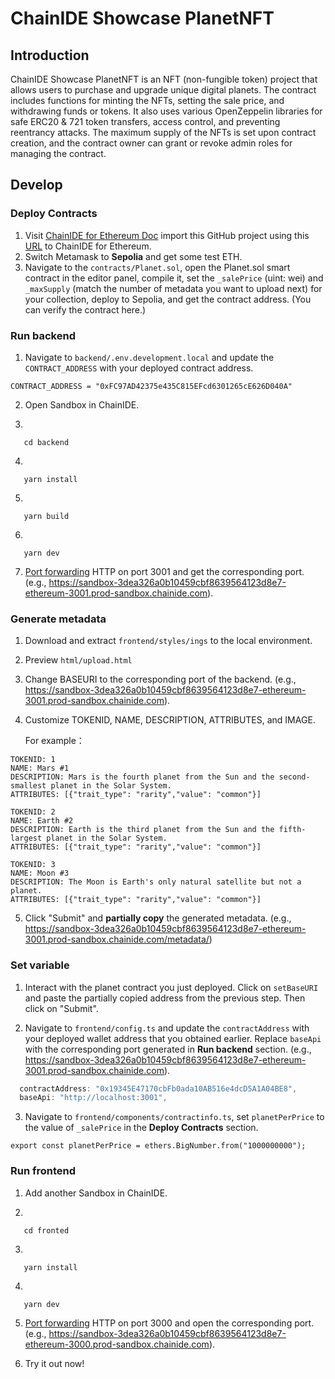 
# ChainIDE Showcase PlanetNFT

## Introduction
ChainIDE Showcase PlanetNFT is an NFT (non-fungible token) project that allows users to purchase and upgrade unique digital planets. The contract includes functions for minting the NFTs, setting the sale price, and withdrawing funds or tokens. It also uses various OpenZeppelin libraries for safe ERC20 & 721 token transfers, access control, and preventing reentrancy attacks. The maximum supply of the NFTs is set upon contract creation, and the contract owner can grant or revoke admin roles for managing the contract.

## Develop

### Deploy Contracts

1. Visit [ChainIDE for Ethereum Doc](https://chainide.gitbook.io/chainide-english-1/ethereum-ide-1/1.-ethereum-ide/untitled-1-1) import this GitHub project using this [URL](https://github.com/MatrixLabsTech/chainide-showcase-planetnft-sepolia) to ChainIDE for Ethereum.
2. Switch Metamask to **Sepolia** and get some test ETH.
3. Navigate to the `contracts/Planet.sol`, open the Planet.sol smart contract in the editor panel, compile it, set the `_salePrice` (uint: wei)  and `_maxSupply` (match the number of metadata you want to upload next) for your collection, deploy to Sepolia, and get the contract address. (You can verify the contract here.)

### Run backend

1. Navigate to `backend/.env.development.local` and update the `CONTRACT_ADDRESS` with your deployed contract address.

```
CONTRACT_ADDRESS = "0xFC97AD42375e435C815EFcd6301265cE626D040A"
```

2. Open Sandbox in ChainIDE.

3. 

```
   cd backend
```

4. 

```
   yarn install
```

5. 

```
   yarn build
```

6.  

```
   yarn dev
```

7. [Port forwarding](https://chainide.gitbook.io/chainide-english-1/port-forwarding) HTTP on port 3001 and get the corresponding port. (e.g., https://sandbox-3dea326a0b10459cbf8639564123d8e7-ethereum-3001.prod-sandbox.chainide.com).

### Generate metadata

1. Download and extract `frontend/styles/ings` to the local environment.

2. Preview `html/upload.html`
3. Change BASEURI to the corresponding port of the backend.  (e.g., https://sandbox-3dea326a0b10459cbf8639564123d8e7-ethereum-3001.prod-sandbox.chainide.com).

4. Customize TOKENID, NAME, DESCRIPTION, ATTRIBUTES, and IMAGE.

   For example：

```
TOKENID: 1
NAME: Mars #1
DESCRIPTION: Mars is the fourth planet from the Sun and the second-smallest planet in the Solar System.
ATTRIBUTES: [{"trait_type": "rarity","value": "common"}]
```

````
TOKENID: 2
NAME: Earth #2
DESCRIPTION: Earth is the third planet from the Sun and the fifth-largest planet in the Solar System.
ATTRIBUTES: [{"trait_type": "rarity","value": "common"}]
````

```
TOKENID: 3
NAME: Moon #3
DESCRIPTION: The Moon is Earth's only natural satellite but not a planet.
ATTRIBUTES: [{"trait_type": "rarity","value": "common"}]
```

5. Click "Submit" and **partially copy** the generated metadata. (e.g., https://sandbox-3dea326a0b10459cbf8639564123d8e7-ethereum-3001.prod-sandbox.chainide.com/metadata/)

###  Set variable

1. Interact with the planet contract you just deployed. Click on `setBaseURI` and paste the partially copied address from the previous step. Then click on "Submit".

2. Navigate to `frontend/config.ts` and update the `contractAddress` with your deployed wallet address that you obtained earlier. Replace `baseApi` with the corresponding port generated in **Run backend** section. (e.g., https://sandbox-3dea326a0b10459cbf8639564123d8e7-ethereum-3001.prod-sandbox.chainide.com).

```typescript
  contractAddress: "0x19345E47170cbFb0ada10AB516e4dcD5A1A04BE8",
  baseApi: "http://localhost:3001",
```

3. Navigate to `frontend/components/contractinfo.ts`, set `planetPerPrice` to the value of `_salePrice` in the **Deploy Contracts** section.

```
export const planetPerPrice = ethers.BigNumber.from("1000000000");
```

### Run frontend

1. Add another Sandbox in ChainIDE.

2. 
```
   cd fronted
```

3. 

```
   yarn install
```

4. 

```
   yarn dev
```

5. [Port forwarding](https://chainide.gitbook.io/chainide-english-1/port-forwarding) HTTP on port 3000 and open the corresponding port. (e.g., https://sandbox-3dea326a0b10459cbf8639564123d8e7-ethereum-3000.prod-sandbox.chainide.com).

6. Try it out now!
